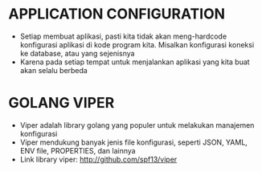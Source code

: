 # APPLICATION CONFIGURATION
- Setiap membuat aplikasi, pasti kita tidak akan meng-hardcode konfigurasi aplikasi di kode program kita. Misalkan konfigurasi koneksi ke database, atau yang sejenisnya
- Karena pada setiap tempat untuk menjalankan aplikasi yang kita buat akan selalu berbeda

# GOLANG VIPER
- Viper adalah library golang yang populer untuk melakukan manajemen konfigurasi
- Viper mendukung banyak jenis file konfigurasi, seperti JSON, YAML, ENV file, PROPERTIES, dan lainnya
- Link library viper: http://github.com/spf13/viper